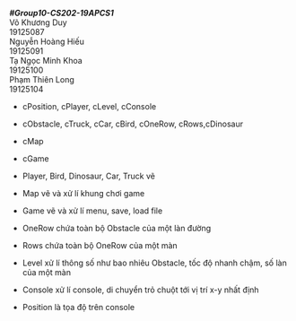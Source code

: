 ***#Group10-CS202-19APCS1***  
Võ Khương Duy  
19125087    
Nguyễn Hoàng Hiếu  
19125091    
Tạ Ngọc Minh Khoa  
19125100    
Phạm Thiên Long  
19125104      


+ cPosition, cPlayer, cLevel, cConsole  
+ cObstacle, cTruck, cCar, cBird, cOneRow, cRows,cDinosaur  
+ cMap  
+ cGame      


+ Player, Bird, Dinosaur, Car, Truck vẽ  
+ Map vẽ và xử lí khung chơi game  
+ Game vẽ và xử lí menu, save, load file    

+ OneRow chứa toàn bộ Obstacle của một làn đường  
+ Rows chứa toàn bộ OneRow của một màn  
+ Level xử lí thông số như bao nhiêu Obstacle, tốc độ nhanh chậm, số làn của một màn  
+ Console xử lí console, di chuyển trỏ chuột tới vị trí x-y nhất định  
+ Position là tọa độ trên console      

